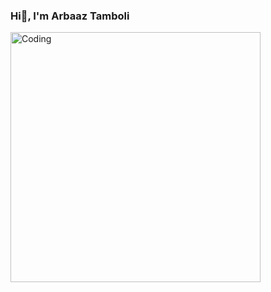### Hi👋, I'm Arbaaz Tamboli

<img align="center" alt="Coding" width="400" src="https://imarticus.org/blog/wp-content/uploads/2020/09/rt.gif">
